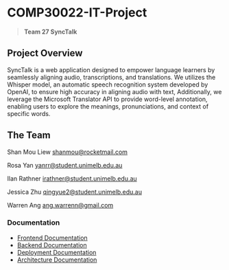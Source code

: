 # COMP30022-IT-Project

> **Team 27 SyncTalk**

## Project Overview

SyncTalk is a web application designed to empower language learners by seamlessly aligning audio, transcriptions, and translations. We utilizes the Whisper model, an automatic speech recognition system developed by OpenAI, to ensure high accuracy in aligning audio with text, Additionally, we leverage the Microsoft Translator API to provide word-level annotation, enabling users to explore the meanings, pronunciations, and context of specific words.

## The Team

Shan Mou Liew [shanmou@rocketmail.com](mailto:shanmou@rocketmail.com "mailto:shanmou@rocketmail.com")

Rosa Yan [yanrr@student.unimelb.edu.au](mailto:yanrr@student.unimelb.edu.au "mailto:yanrr@student.unimelb.edu.au")

Ilan Rathner [irathner@student.unimelb.edu.au](mailto:irathner@student.unimelb.edu.au "mailto:irathner@student.unimelb.edu.au")

Jessica Zhu [qingyue2@student.unimelb.edu.au](mailto:qingyue2@student.unimelb.edu.au "mailto:qingyue2@student.unimelb.edu.au")

Warren Ang [ang.warrenn@gmail.com](mailto:ang.warrenn@gmail.com"mailto:ang.warrenn@gmail.com")

### Documentation

- [Frontend Documentation](frontend/synctalk/README.md)
- [Backend Documentation](backend/README.md)
- [Deployment Documentation](documentation/DEPLOYMENT.md)
- [Architecture Documentation](documentation/TECHNICAL-ARTEFACTS.md)
